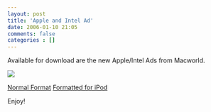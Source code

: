 ```yaml
---
layout: post
title: 'Apple and Intel Ad'
date: 2006-01-10 21:05
comments: false
categories : []
---  
```


Available for download are the new Apple/Intel Ads from Macworld.

<img src="/images/macintel.jpg" border="0"/>

<a href="/files/macintel.mov">Normal Format</a>
<a href="/files/macintel.mp4">Formatted for iPod</a>

Enjoy!



